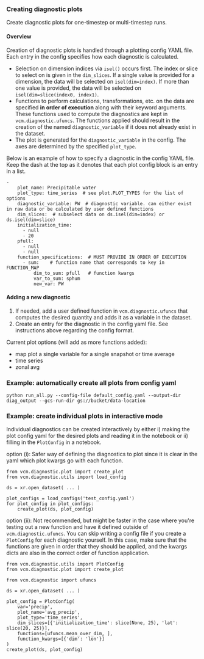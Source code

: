 ### Creating diagnostic plots 
Create diagnostic plots for one-timestep or multi-timestep runs.

#### Overview
Creation of diagnostic plots is handled through a plotting config YAML file. Each entry in the config 
specifies how each diagnostic is calculated. 
- Selection on dimension indices via `isel()` occurs first. The index or slice to select on is given in the 
`dim_slices`. If a single value is provided for a dimension, the data will be selected on `isel(dim=index)`. If more
than one value is provided, the data will be selected on `isel(dim=slice(index0, index1)`.  
- Functions to perform calculations, transformations, etc. on the data are specified **in order of execution** along
with their keyword arguments. These functions used to compute the diagnostics are kept in `vcm.diagnostic.ufuncs`. 
The functions applied should result in the creation of the named `diagnostic_variable` if it does not already exist
in the dataset.
- The plot is generated for the `diagnostic_variable` in the config. The axes are determined by the specified 
`plot_type`.

Below is an example of how to specify a diagnostic in the config YAML file. Keep the dash at the top as it denotes
that each plot config block is an entry in a list.

    -
        plot_name: Precipitable water
        plot_type: time_series  # see plot.PLOT_TYPES for the list of options
        diagnostic_variable: PW  # diagnostic variable. can either exist in raw data or be calculated by user defined functions
        dim_slices:  # subselect data on ds.isel(dim=index) or ds.isel(dim=slice)
        initialization_time:
          - null
          - 20
        pfull:
          - null
          - null
        function_specifications:  # MUST PROVIDE IN ORDER OF EXECUTION
          - sum:    # function name that corresponds to key in FUNCTION_MAP
              dim_to_sum: pfull   # function kwargs
              var_to_sum: sphum
              new_var: PW


#### Adding a new diagnostic
1. If needed, add a user defined function in `vcm.diagnostic.ufuncs` that computes the desired quantity and 
adds it as a variable in the dataset.
2. Create an entry for the diagnostic in the config yaml file. See instructions above regarding the config format.

Current plot options (will add as more functions added):
- map plot a single variable for a single snapshot or time average
- time series
- zonal avg



### Example: automatically create all plots from config yaml
```
python run_all.py --config-file default_config.yaml --output-dir diag_output --gcs-run-dir gs://bucket/data-location
```

### Example: create individual plots in interactive mode
Individual diagnostics can be created interactively by either i) making the plot config yaml for the desired plots 
and reading it in the notebook or ii) filling in the `PlotConfig` in a notebook.

option (i): Safer way of defining the diagnostics to plot since it is clear in the yaml which plot kwargs go 
with each function.
```
from vcm.diagnostic.plot import create_plot
from vcm.diagnostic.utils import load_config

ds = xr.open_dataset( ... )

plot_configs = load_configs('test_config.yaml')
for plot_config in plot_configs:
    create_plot(ds, plot_config)
```

option (ii): Not recommended, but might be faster in the case where you're testing out a new function and have it
defined outside of `vcm.diagnostic.ufuncs`. 
You can skip writing a config file if you create a `PlotConfig` for each diagnostic yourself.
In this case, make sure that the functions are given in order that they should be applied, and the kwargs 
dicts are also in the correct order of function application.
```
from vcm.diagnostic.utils import PlotConfig
from vcm.diagnostic.plot import create_plot

from vcm.diagnostic import ufuncs 

ds = xr.open_dataset( ... )

plot_config = PlotConfig(
    var='precip',
    plot_name='avg_precip',
    plot_type='time_series',
    dim_slices=[{'initialization_time': slice(None, 25), 'lat': slice(20, 25)}],
    functions=[ufuncs.mean_over_dim, ],
    function_kwargs=[{'dim': 'lon'}]
)
create_plot(ds, plot_config)
```